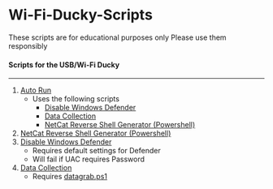 # Wi-Fi-Ducky-Scripts

These scripts are for educational purposes only
Please use them responsibly

#### Scripts for the USB/Wi-Fi Ducky
----
1. [Auto Run](https://github.com/HonkinWaffles/Wi-Fi-Ducky-Scripts/blob/main/Auto%20Run.txt)
    * Uses the following scripts
        * [Disable Windows Defender](https://github.com/HonkinWaffles/Wi-Fi-Ducky-Scripts/blob/main/Disable%20Windows%20Defender%20(Powershell))
        * [Data Collection](https://github.com/HonkinWaffles/Wi-Fi-Ducky-Scripts/blob/main/Data-Collection/Data%20Collection.txt)
        * [NetCat Reverse Shell Generator (Powershell)](https://github.com/HonkinWaffles/Wi-Fi-Ducky-Scripts/blob/main/NetCat%20Reverse%20Shell%20Generator%20(Powershell))
1. [NetCat Reverse Shell Generator (Powershell)](https://github.com/HonkinWaffles/Wi-Fi-Ducky-Scripts/blob/main/NetCat%20Reverse%20Shell%20Generator%20(Powershell))
1. [Disable Windows Defender](https://github.com/HonkinWaffles/Wi-Fi-Ducky-Scripts/blob/main/Disable%20Windows%20Defender%20(Powershell))
    * Requires default settings for Defender
    * Will fail if UAC requires Password
1. [Data Collection](https://github.com/HonkinWaffles/Wi-Fi-Ducky-Scripts/blob/main/Data-Collection/Data%20Collection.txt)
    * Requires [datagrab.ps1](https://github.com/HonkinWaffles/Wi-Fi-Ducky-Scripts/blob/main/Data-Collection/datagrab.ps1)







